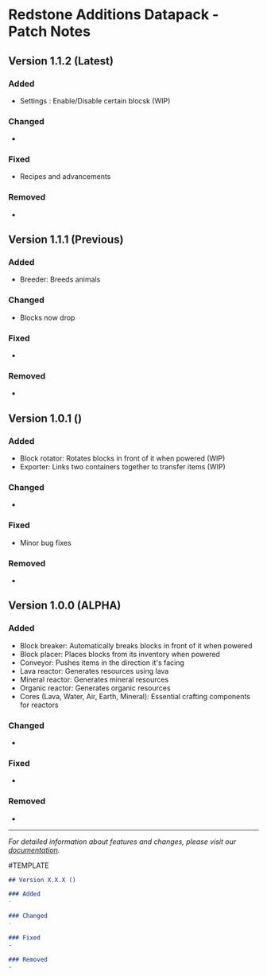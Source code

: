 # Redstone Additions Datapack - Patch Notes

## Version 1.1.2 (Latest)

### Added
- Settings : Enable/Disable certain blocsk (WIP)

### Changed
- 

### Fixed
- Recipes and advancements

### Removed
- 

## Version 1.1.1 (Previous)

### Added
- Breeder: Breeds animals

### Changed
- Blocks now drop

### Fixed
- 

### Removed
- 

## Version 1.0.1 ()

### Added
- Block rotator: Rotates blocks in front of it when powered (WIP)
- Exporter: Links two containers together to transfer items (WIP)

### Changed
- 

### Fixed
- Minor bug fixes

### Removed
- 

## Version 1.0.0 (ALPHA)

### Added
- Block breaker: Automatically breaks blocks in front of it when powered
- Block placer: Places blocks from its inventory when powered
- Conveyor: Pushes items in the direction it's facing
- Lava reactor: Generates resources using lava
- Mineral reactor: Generates mineral resources
- Organic reactor: Generates organic resources
- Cores (Lava, Water, Air, Earth, Mineral): Essential crafting components for reactors

### Changed
- 

### Fixed
-

### Removed
-

---
*For detailed information about features and changes, please visit our [documentation](link-to-documentation).*


#TEMPLATE  
```markdown
## Version X.X.X ()

### Added
- 

### Changed
- 

### Fixed
-

### Removed
-
```